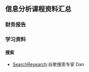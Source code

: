 ##  信息分析课程资料汇总  

###  财务报告  

###  学习资料  

####  搜索  

* [SearchResearch](https://sites.google.com/site/dmrussell/Home?authuser=0):谷歌搜索专家 Dan